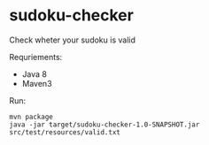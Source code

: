 # sudoku-checker

Check wheter your sudoku is valid

Requriements:
* Java 8
* Maven3

Run:
```
mvn package
java -jar target/sudoku-checker-1.0-SNAPSHOT.jar src/test/resources/valid.txt
```